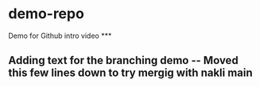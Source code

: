 # demo-repo

Demo for Github intro video ***



## Adding text for the branching demo -- Moved this few lines down to try mergig with nakli main
